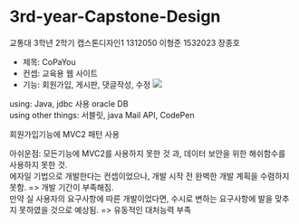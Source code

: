# 3rd-year-Capstone-Design
교통대 3학년  2학기 캡스톤디자인1
1312050 이형준
1532023 장종호

* 제목: CoPaYou<br>
* 컨셉: 교육용 웹 사이트<br>
* 기능: 회원가입, 게시판, 댓글작성, 수정
<img src="https://user-images.githubusercontent.com/60742556/76421625-4ab20f80-63e7-11ea-98af-f7b755317fb4.PNG"><br>

using: Java, jdbc 사용 oracle DB<br>
using other things: 서블릿, java Mail API, CodePen<br>

회원가입기능에 MVC2 패턴 사용<br>

아쉬운점: 모든기능에 MVC2를 사용하지 못한 것 과, 데이터 보안을 위한 해쉬함수를 사용하지 못한 것.<br>
          에자일 기법으로 개발한다는 컨셉이었으나, 개발 시작 전 완벽한 개발 계획을 수렴하지 못함. => 개발 기간이 부족해짐.<br>
          만약 실 사용자의 요구사항에 따른 개발이었다면, 수시로 변하는 요구사항에 발을 맞추지 못하였을 것으로 예상됨. => 유동적인 대처능력 부족
